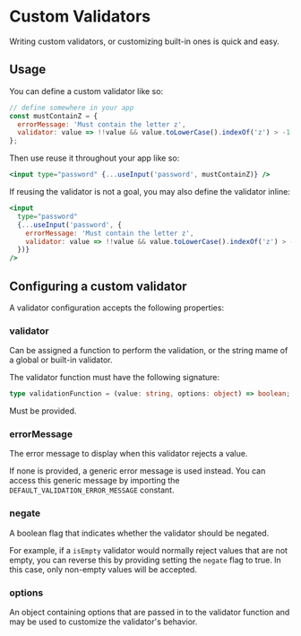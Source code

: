 # Custom Validators

Writing custom validators, or customizing built-in ones is quick and easy.

## Usage

You can define a custom validator like so:

```jsx
// define somewhere in your app
const mustContainZ = {
  errorMessage: 'Must contain the letter z',
  validator: value => !!value && value.toLowerCase().indexOf('z') > -1
};
```

Then use reuse it throughout your app like so:

```jsx
<input type="password" {...useInput('password', mustContainZ)} />
```

If reusing the validator is not a goal, you may also define the validator inline:

```jsx
<input
  type="password"
  {...useInput('password', {
    errorMessage: 'Must contain the letter z',
    validator: value => !!value && value.toLowerCase().indexOf('z') > -1
  })}
/>
```

## Configuring a custom validator

A validator configuration accepts the following properties:

### validator

Can be assigned a function to perform the validation, or the string mame of a global or built-in validator.

The validator function must have the following signature:

```typescript
type validationFunction = (value: string, options: object) => boolean;
```

Must be provided.

### errorMessage

The error message to display when this validator rejects a value.

If none is provided, a generic error message is used instead. You can access this generic message by importing the `DEFAULT_VALIDATION_ERROR_MESSAGE` constant.

### negate

A boolean flag that indicates whether the validator should be negated.

For example, if a `isEmpty` validator would normally reject values that are not empty, you can reverse this by providing setting the `negate` flag to true. In this case, only non-empty values will be accepted.

### options

An object containing options that are passed in to the validator function and may be used to customize the validator's behavior.
